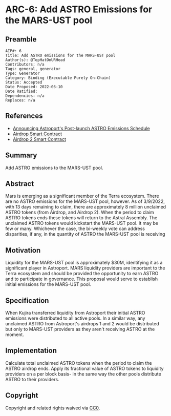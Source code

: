 # ARC-6: Add ASTRO Emissions for the MARS-UST pool

## Preamble

```
AIP#: 6
Title: Add ASTRO emissions for the MARS-UST pool
Author(s): @TopHatOnURHead
Contributors: n/a
Tags: general, generator
Type: Generator
Category: Binding (Executable Purely On-Chain)
Status: Accepted
Date Proposed: 2022-03-10
Date Ratified:
Dependencies: n/a
Replaces: n/a
```

## References

- [Announcing Astroport's Post-launch ASTRO Emissions Schedule](https://astroport.medium.com/announcing-astroports-post-launch-astro-emissions-schedule-8a4ccd28ead2)
- [Airdrop Smart Contract](https://finder.extraterrestrial.money/mainnet/address/terra1dpe2aqykm2vnakcz4vgpha0agxnlkjvgfahhk7)
- [Airdrop 2 Smart Contract](https://finder.extraterrestrial.money/mainnet/address/terra1hk7fturdl9fnvrn566dxer6ds7v4jklp2wqmp7)

## Summary

Add ASTRO emissions to the MARS-UST pool.

## Abstract

Mars is emerging as a significant member of the Terra ecosystem. There are no ASTRO emissions for the MARS-UST pool, however. As of 3/9/2022, with 13 days remaining to claim, there are approximately 8 million unclaimed ASTRO tokens (from Airdrop, and Airdrop 2). When the period to claim ASTRO tokens ends these tokens will return to the Astral Assembly. The unclaimed ASTRO tokens would kickstart the MARS-UST pool. It may be few or many. Whichever the case, the bi-weekly vote can address disparities, if any, in the quantity of ASTRO the MARS-UST pool is receiving

## Motivation

Liquidity for the MARS-UST pool is approximately $30M, identifying it as a significant player in Astroport. MARS liquidity providers are important to the Terra ecosystem and should be provided the opportunity to earn ASTRO and to participate in governance.
This proposal would serve to establish initial emissions for the MARS-UST pool.

## Specification

When Kujira transferred liquidity from Astroport their initial ASTRO emissions were distributed to all active pools. In a similar way, any unclaimed ASTRO from Astroport's airdrops 1 and 2 would be distributed but only to MARS-UST providers as they aren't receiving ASTRO at the moment.

## Implementation

Calculate total unclaimed ASTRO tokens when the period to claim the ASTRO airdrop ends. Apply its fractional value of ASTRO tokens to liquidity providers on a per block basis- in the same way the other pools distribute ASTRO to their providers.

## Copyright

Copyright and related rights waived via [CC0](https://creativecommons.org/publicdomain/zero/1.0/).

